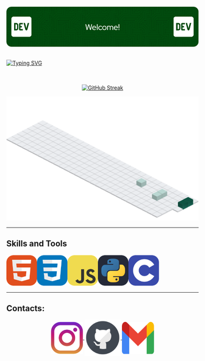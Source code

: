 ![Header](img/header.png)
<br>
<br>

<div>

[![Typing SVG](https://readme-typing-svg.demolab.com?font=Fira+Code&size=43&duration=3200&pause=800&color=0B8800&center=true&vCenter=true&random=false&width=1080&lines=Hello+World!;My+name+is+Kau%C3%A3+Agner;I'm+21+years+old;I'm+a+Software+Developer)](https://git.io/typing-svg)
<br>
<br>
<br>
</div>


<div align="center">

  [![GitHub Streak](https://github-readme-streak-stats.herokuapp.com?user=KauaAgner&theme=green-nur&card_width=800&card_height=200)](https://git.io/streak-stats)
  
</div>

<div align="center">
  
  ![GitHub Active](https://github.com/KauaAgner/KauaAgner/blob/main/img/activegit.svg)
  
</div>

-----

## Skills and Tools

<div align="left">
  
  <img align="left"  height="80" width="80" src=https://github.com/KauaAgner/KauaAgner/blob/main/img/HTML.svg>
  <img align="left"  height="80" width="80" src=https://github.com/KauaAgner/KauaAgner/blob/main/img/CSS.svg>
  <img align="left"  height="80" width="80" src=https://github.com/KauaAgner/KauaAgner/blob/main/img/JavaScript.svg>
  <img align="left"  height="80" width="80" src=https://github.com/KauaAgner/KauaAgner/blob/main/img/python.svg>
  <img  height="80" width="80" src=https://github.com/KauaAgner/KauaAgner/blob/main/img/C.svg>
  
</div>

-----

## Contacts:

<div align="center">
  <a href="https://instagram.com/kaua_agner" target="_blank">
  <img align="center" height="84" width="84" src="https://github.com/KauaAgner/KauaAgner/blob/main/img/insta.png">
  </a>

  <a href="https://github.com/KauaAgner" target="_blank">
  <img align="center" height="95" width="95" src="https://github.com/KauaAgner/KauaAgner/blob/main/img/git2.png">
  </a>

  <a href="mailto:kauaag@gmail.com" target="_blank">
  <img align="center" height="84" width="84" src="https://github.com/KauaAgner/KauaAgner/blob/main/img/gmail.png">
  </a>

  <br>
  <br>
</div>

